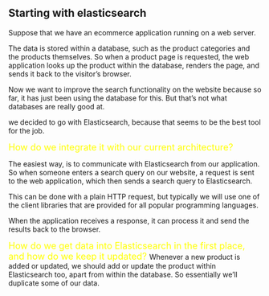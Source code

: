 ## Starting with elasticsearch
Suppose that we have an ecommerce application running on a web server.

The data is stored within a database, such as the product categories and the products themselves. So when a product page is requested, the web application looks up the product within the database, renders the page, and sends it back to the visitor’s browser.

Now we want to improve the search functionality on the website because so far, it has just been using the database for this.
But that’s not what databases are really good at.

we decided to go with Elasticsearch, because that seems to be the best tool for the job.

<span style="color: yellow; font-size: 18px">
How do we integrate it with our current architecture?
</span>

The easiest way, is to communicate with Elasticsearch from our application. So when someone enters a search query on our website, a request is sent to the web application, which then sends a search query to Elasticsearch.

This can be done with a plain HTTP request, but typically we will use one of the client
libraries that are provided for all popular programming languages.

When the application receives a response, it can process it and send the results back to the browser.

<span style="color: yellow; font-size: 18px">
How do we get data into Elasticsearch in the first place, and how do we keep it updated?
</span>
Whenever a new product is added or updated, we should add or update the product within
Elasticsearch too, apart from within the database.
So essentially we’ll duplicate some of our data.
